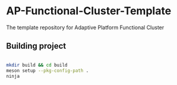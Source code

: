 # AP-Functional-Cluster-Template
The template repository for Adaptive Platform Functional Cluster


## Building project

```sh

mkdir build && cd build
meson setup --pkg-config-path .
ninja

```
